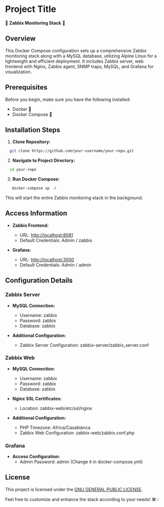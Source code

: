 # Project Title

🚀 **Zabbix Monitoring Stack** 🚀

## Overview

This Docker Compose configuration sets up a comprehensive Zabbix monitoring stack along with a MySQL database, utilizing Alpine Linux for a lightweight and efficient deployment. It includes Zabbix server, web frontend with Nginx, Zabbix agent, SNMP traps, MySQL, and Grafana for visualization.

## Prerequisites

Before you begin, make sure you have the following installed:

- Docker 🐳
- Docker Compose 🚢

## Installation Steps

1. **Clone Repository:**
  ```bash
    git clone https://github.com/your-username/your-repo.git
   ```

2. **Navigate to Project Directory:**
 ```bash
   cd your-repo
   ```

3. **Run Docker Compose:**
```bash
   docker-compose up -d
   ```
   This will start the entire Zabbix monitoring stack in the background.

## Access Information

- **Zabbix Frontend:**

  - URL: [http://localhost:8081](http://localhost:8081)
  - Default Credentials: Admin / zabbix

- **Grafana:**
  - URL: [http://localhost:3000](http://localhost:3000)
  - Default Credentials: Admin / admin

## Configuration Details

### Zabbix Server

- **MySQL Connection:**
  - Username: zabbix
  - Password: zabbix
  - Database: zabbix

- **Additional Configuration:**
  - Zabbix Server Configuration: zabbix-server/zabbix_server.conf

### Zabbix Web

- **MySQL Connection:**
  - Username: zabbix
  - Password: zabbix
  - Database: zabbix

- **Nginx SSL Certificates:**
  - Location: zabbix-web/etc/ssl/nginx

- **Additional Configuration:**
  - PHP Timezone: Africa/Casablanca
  - Zabbix Web Configuration: zabbix-web/zabbix.conf.php

### Grafana

- **Access Configuration:**
  - Admin Password: admin (Change it in docker-compose.yml)

## License

This project is licensed under the [GNU GENERAL PUBLIC LICENSE](./LICENSE).

Feel free to customize and enhance the stack according to your needs! 🛠️💡
